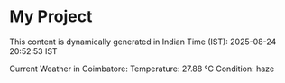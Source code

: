 # My Project

This content is dynamically generated in Indian Time (IST): 2025-08-24 20:52:53 IST


Current Weather in Coimbatore:
Temperature: 27.88 °C
Condition: haze
